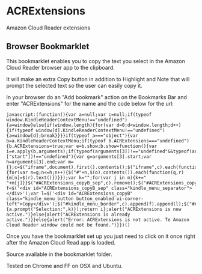 # ACRExtensions

Amazon Cloud Reader extensions

## Browser Bookmarklet

This bookmarklet enables you to copy the text you select in the Amazon Cloud Reader browser app to the clipboard.

It will make an extra Copy button in addition to Highlight and Note that will prompt the selected text so the user can easily copy it.

In your browser do an "Add bookmark" action on the Bookmarks Bar and enter "ACRExtensions" for the name and the code below for the url:

    javascript:(function(){var a=null;var c=null;if(typeof window.KindleReaderContextMenu!=="undefined"){a=window}else{if(window.length){for(var d=0;d<window.length;d++){if(typeof window[d].KindleReaderContextMenu!=="undefined"){a=window[d];break}}}}if(typeof a==="object"){var b=a.KindleReaderContextMenu;if(typeof b.ACRExtensions==="undefined"){b.ACRExtensions=true;var e=b.show;b.show=function(){var i=e.apply(b,arguments);if(typeof(arguments[3])!=="undefined"&&typeof(arguments[3]["start"])!=="undefined"){var g=arguments[3].start;var h=arguments[3].end;var m={};c=$("iframe",document).first().contents();$("iframe",c).each(function(p,o){for(var n=g;n<=h;n++){$("#"+n,$(o).contents()).each(function(q,r){m[n]=$(r).text()})}});var k="";for(var j in m){k+=" "+m[j]}}$("#ACRExtensions_copyB_sep",c).remove();$("#ACRExtensions_copyB",c).remove();var f=$('<div id="ACRExtensions_copyB_sep" class="kindle_menu_separator"></div>');var l=$('<div id="ACRExtensions_copyB" class="kindle_menu_button button_enabled ui-corner-left">Copy</div>');$("#kindle_menu_border",c).append(f).append(l);$("#ACRExtensions_copyB",c).click(function(n){a.prompt("Selection:",k)});return i};alert("ACRExtensions is now active.")}else{alert("ACRExtensions is already active.")}}else{alert("Error: ACRExtensions is not active. Te Amazon Cloud Reader window could not be found.")}})()

Once you have the bookmarklet set up you just need to click on it once right after the Amazon Cloud Read app is loaded.

Source available in the bookmarklet folder.

Tested on Chrome and FF on OSX and Ubuntu.
